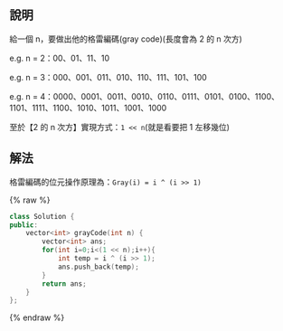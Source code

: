 ## 說明

給一個 n，要做出他的格雷編碼(gray code)(長度會為 2 的 n 次方)

e.g. n = 2：00、01、11、10

e.g. n = 3：000、001、011、010、110、111、101、100

e.g. n = 4：0000、0001、0011、0010、0110、0111、0101、0100、1100、1101、1111、1100、1010、1011、1001、1000

至於【2 的 n 次方】實現方式：`1 << n`(就是看要把 1 左移幾位)

## 解法

格雷編碼的位元操作原理為：`Gray(i) = i ^ (i >> 1)`

{% raw %}

```cpp
class Solution {
public:
    vector<int> grayCode(int n) {
        vector<int> ans;
        for(int i=0;i<(1 << n);i++){
            int temp = i ^ (i >> 1);
            ans.push_back(temp);
        }
        return ans;
    }
};
```

{% endraw %}
